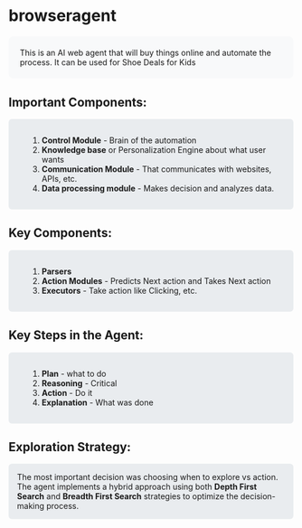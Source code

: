 # browseragent

<div style="background-color: #f8f9fa; padding: 20px; border-radius: 8px; margin: 20px 0;">
This is an AI web agent that will buy things online and automate the process. It can be used for Shoe Deals for Kids
</div>

## Important Components:

<div style="background-color: #e9ecef; padding: 15px; border-radius: 6px; margin: 15px 0;">
<ol style="list-style-type: decimal; margin-left: 20px;">
    <li><strong>Control Module</strong> - Brain of the automation</li>
    <li><strong>Knowledge base</strong> or Personalization Engine about what user wants</li>
    <li><strong>Communication Module</strong> - That communicates with websites, APIs, etc.</li>
    <li><strong>Data processing module</strong> - Makes decision and analyzes data.</li>
</ol>
</div>

## Key Components:

<div style="background-color: #e9ecef; padding: 15px; border-radius: 6px; margin: 15px 0;">
<ol style="list-style-type: decimal; margin-left: 20px;">
    <li><strong>Parsers</strong></li>
    <li><strong>Action Modules</strong> - Predicts Next action and Takes Next action</li>
    <li><strong>Executors</strong> - Take action like Clicking, etc.</li>
</ol>
</div>

## Key Steps in the Agent:

<div style="background-color: #e9ecef; padding: 15px; border-radius: 6px; margin: 15px 0;">
<ol style="list-style-type: decimal; margin-left: 20px;">
    <li><strong>Plan</strong> - what to do</li>
    <li><strong>Reasoning</strong> - Critical</li>
    <li><strong>Action</strong> - Do it</li>
    <li><strong>Explanation</strong> - What was done</li>
</ol>
</div>

## Exploration Strategy:

<div style="background-color: #e9ecef; padding: 15px; border-radius: 6px; margin: 15px 0;">
<p style="margin: 0;">
The most important decision was choosing when to explore vs action. The agent implements a hybrid approach using both <strong>Depth First Search</strong> and <strong>Breadth First Search</strong> strategies to optimize the decision-making process.
</p>
</div>